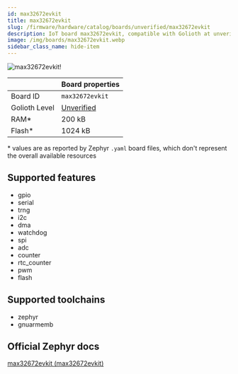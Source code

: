 ```yaml
---
id: max32672evkit
title: max32672evkit
slug: /firmware/hardware/catalog/boards/unverified/max32672evkit
description: IoT board max32672evkit, compatible with Golioth at unverified level.
image: /img/boards/max32672evkit.webp
sidebar_class_name: hide-item
---
```


[//]: # (This is an auto-generated file, do not edit! Changes to it will be lost upon re-generation)

![max32672evkit!](/img/boards/max32672evkit.webp "max32672evkit")

|                | Board properties     |
| -------------  | -------------------- |
| Board ID       | `max32672evkit` |
| Golioth Level  | [Unverified](/firmware/hardware#unverified-boards) |
| RAM*           | 200 kB |
| Flash*         | 1024 kB |

\* values are as reported by Zephyr `.yaml` board files, which don't represent the overall available resources



## Supported features

* gpio
* serial
* trng
* i2c
* dma
* watchdog
* spi
* adc
* counter
* rtc_counter
* pwm
* flash

## Supported toolchains

* zephyr
* gnuarmemb

## Official Zephyr docs

[max32672evkit (max32672evkit)](https://docs.zephyrproject.org/latest/boards/adi/max32672evkit/doc/index.html)
